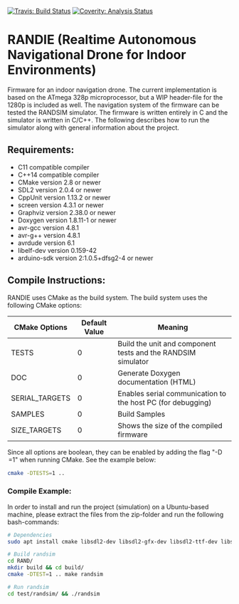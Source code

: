 [![Travis: Build Status](https://travis-ci.org/prozum/rand.svg?branch=master)](https://travis-ci.org/prozum/rand)
[![Coverity: Analysis Status](https://scan.coverity.com/projects/11118/badge.svg)](https://scan.coverity.com/projects/11118)

RANDIE (Realtime Autonomous Navigational Drone for Indoor Environments)
======================================================================
Firmware for an indoor navigation drone. The current implementation is based on the ATmega 328p microprocessor, but a WIP header-file for the 1280p is included as well. The navigation system of the firmware can be tested the RANDSIM simulator. The firmware is written entirely in C and the simulator is written in C/C++. The following describes how to run the simulator along with general information about the project.

Requirements:
------------------------------------------------
- C11 compatible compiler
- C++14 compatible compiler
- CMake version 2.8 or newer
- SDL2 version 2.0.4 or newer
- CppUnit version 1.13.2 or newer
- screen version 4.3.1 or newer
- Graphviz version 2.38.0 or newer
- Doxygen version 1.8.11-1 or newer
- avr-gcc version 4.8.1
- avr-g++ version 4.8.1
- avrdude version 6.1
- libelf-dev version 0.159-42
- arduino-sdk version 2:1.0.5+dfsg2-4 or newer

Compile Instructions:
---------------------

RANDIE uses CMake as the build system. The build system uses the following CMake options:

CMake Options | Default Value | Meaning
------------- | ------------- | -------------
TESTS         |       0       | Build the unit and component tests and the RANDSIM simulator
DOC           |       0       | Generate Doxygen documentation (HTML)
SERIAL_TARGETS|       0       | Enables serial communication to the host PC (for debugging)
SAMPLES       |       0       | Build Samples
SIZE_TARGETS  |       0       | Shows the size of the compiled firmware

Since all options are boolean, they can be enabled by adding the flag "-D<OPTION>=1" when running CMake. See the example below:
```bash
cmake -DTESTS=1 ..
```
### Compile Example:
In order to install and run the project (simulation) on a Ubuntu-based machine, please extract the files from the zip-folder and run the following bash-commands:

```bash
# Dependencies
sudo apt install cmake libsdl2-dev libsdl2-gfx-dev libsdl2-ttf-dev libsdl2-image-dev libcppunit-dev screen graphviz-dev doxygen g++ arduino libelf-dev gcc-4.9

# Build randsim
cd RAND/
mkdir build && cd build/
cmake -DTEST=1 .. make randsim

# Run randsim
cd test/randsim/ && ./randsim
```

